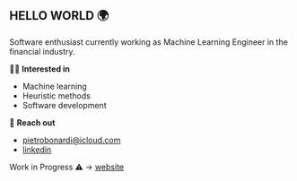 ## HELLO WORLD 🌍

Software enthusiast currently working as Machine Learning Engineer in the financial industry.

🤹‍♂️ **Interested in**  
- Machine learning
- Heuristic methods
- Software development

💫 **Reach out**
- pietrobonardi@icloud.com 
- [linkedin](https://www.linkedin.com/in/pietrobonardi/)


Work in Progress ⚠️
-> [website](https://pietrobonardi.github.io/)
